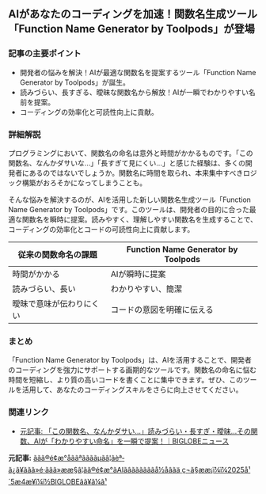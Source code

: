 ## AIがあなたのコーディングを加速！関数名生成ツール「Function Name Generator by Toolpods」が登場

### 記事の主要ポイント

* 開発者の悩みを解決！AIが最適な関数名を提案するツール「Function Name Generator by Toolpods」が誕生。
* 読みづらい、長すぎる、曖昧な関数名から解放！AIが一瞬でわかりやすい名前を提案。
* コーディングの効率化と可読性向上に貢献。

### 詳細解説

プログラミングにおいて、関数名の命名は意外と時間がかかるものです。「この関数名、なんかダサいな…」「長すぎて見にくい…」と感じた経験は、多くの開発者にあるのではないでしょうか。関数名に時間を取られ、本来集中すべきロジック構築がおろそかになってしまうことも。

そんな悩みを解決するのが、AIを活用した新しい関数名生成ツール「Function Name Generator by Toolpods」です。このツールは、開発者の目的に合った最適な関数名を瞬時に提案。読みやすく、理解しやすい関数名を生成することで、コーディングの効率化とコードの可読性向上に貢献します。

| 従来の関数命名の課題 | Function Name Generator by Toolpods |
|---|---|
| 時間がかかる | AIが瞬時に提案 |
| 読みづらい、長い | わかりやすい、簡潔 |
| 曖昧で意味が伝わりにくい | コードの意図を明確に伝える |

### まとめ

「Function Name Generator by Toolpods」は、AIを活用することで、開発者のコーディングを強力にサポートする画期的なツールです。関数名の命名に悩む時間を短縮し、より質の高いコードを書くことに集中できます。ぜひ、このツールを活用して、あなたのコーディングスキルをさらに向上させてください。

### 関連リンク

* [元記事: 「この関数名、なんかダサい…」読みづらい・長すぎ・曖昧…その関数、AIが「わかりやすい命名」を一瞬で提案！｜BIGLOBEニュース](https://news.biglobe.ne.jp/it/0504/prt_240504_3703638827.html)


**元記事:** [ããã®é¢æ°åããªããããµãâ¦ãèª­ã¿ã¥ããã»é·ããã»ææ§â¦ãã®é¢æ°ãAIãâããããããå½åâãä¸ç¬ã§ææ¡ï¼ï¼2025å¹´5æ4æ¥ï¼ï½BIGLOBEãã¥ã¼ã¹](https://news.biglobe.ne.jp/economy/0504/prt_250504_9748716806.html)